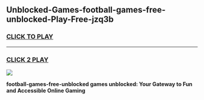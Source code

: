 
## Unblocked-Games-football-games-free-unblocked-Play-Free-jzq3b
<h3>
<a href="https://premium76.site?title=football-games-free-unblocked&ref=12A">CLICK TO PLAY</a></h3>
<hr>

<h3>
<a href="https://premium76.site?title=football-games-free-unblocked&ref=12A">CLICK 2 PLAY</a>
  
</h3>

<a href="https://premium76.site?title=football-games-free-unblocked&ref=12A"><img src="https://clearcache.store/games.png"></a>


**football-games-free-unblocked games unblocked: Your Gateway to Fun and Accessible Online Gaming**
